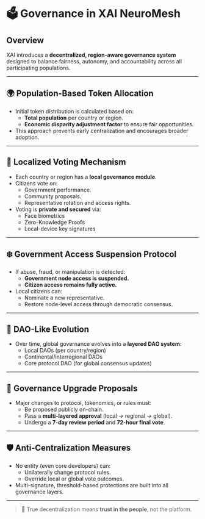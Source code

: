 # 🗳️ Governance in XAI NeuroMesh

## Overview
XAI introduces a **decentralized, region-aware governance system** designed to balance fairness, autonomy, and accountability across all participating populations.

---

## 🌍 Population-Based Token Allocation

- Initial token distribution is calculated based on:
  - **Total population** per country or region.
  - **Economic disparity adjustment factor** to ensure fair opportunities.
- This approach prevents early centralization and encourages broader adoption.

---

## 🧠 Localized Voting Mechanism

- Each country or region has a **local governance module**.
- Citizens vote on:
  - Government performance.
  - Community proposals.
  - Representative rotation and access rights.
- Voting is **private and secured** via:
  - Face biometrics
  - Zero-Knowledge Proofs
  - Local-device key signatures

---

## ❄️ Government Access Suspension Protocol

- If abuse, fraud, or manipulation is detected:
  - **Government node access is suspended.**
  - **Citizen access remains fully active.**
- Local citizens can:
  - Nominate a new representative.
  - Restore node-level access through democratic consensus.

---

## 🧩 DAO-Like Evolution

- Over time, global governance evolves into a **layered DAO system**:
  - Local DAOs (per country/region)
  - Continental/interregional DAOs
  - Core protocol DAO (for global consensus updates)

---

## 📜 Governance Upgrade Proposals

- Major changes to protocol, tokenomics, or rules must:
  - Be proposed publicly on-chain.
  - Pass a **multi-layered approval** (local → regional → global).
  - Undergo a **7-day review period** and **72-hour final vote**.

---

## 🛡️ Anti-Centralization Measures

- No entity (even core developers) can:
  - Unilaterally change protocol rules.
  - Override local or global vote outcomes.
- Multi-signature, threshold-based protections are built into all governance layers.

---

> 🔐 True decentralization means **trust in the people**, not the platform.
